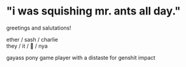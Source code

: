 # "i was squishing mr. ants all day."

<p>greetings and salutations!<p/>
<p>ether / sash / charlie</br>
they / it / 💫 / nya</p>
<p>gayass pony game player with a distaste for genshit impact</p>
